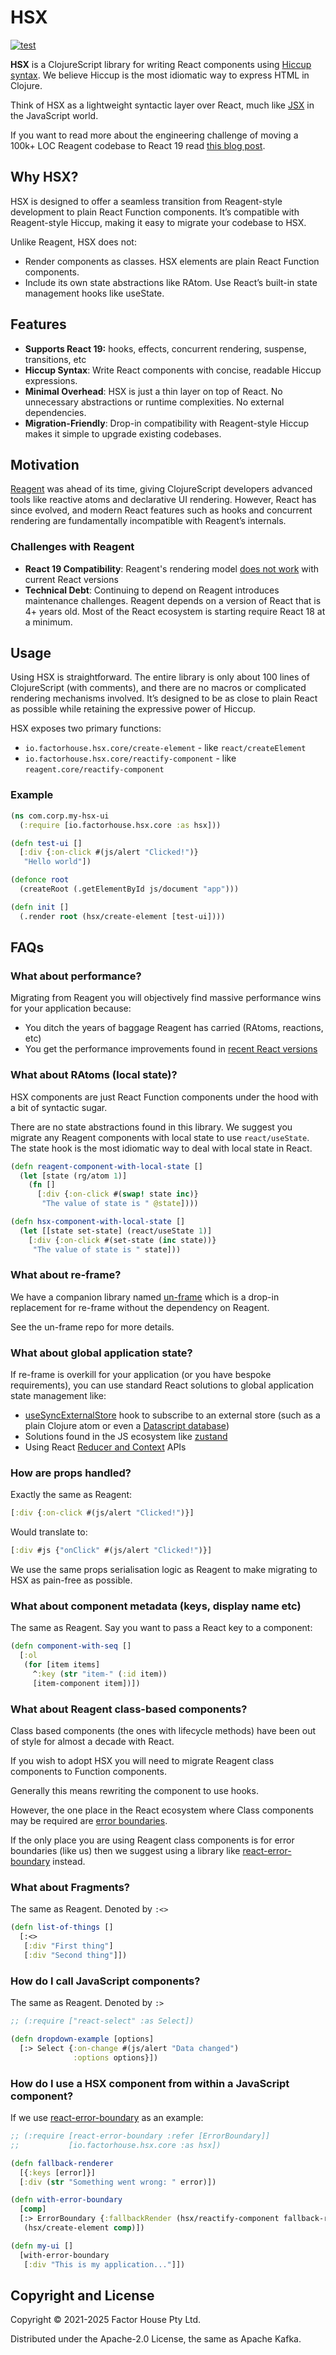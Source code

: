 # HSX

[![test](https://github.com/factorhouse/hsx/actions/workflows/test.yml/badge.svg)](https://github.com/factorhouse/hsx/actions/workflows/test.yml)

**HSX** is a ClojureScript library for writing React components using [Hiccup syntax](https://github.com/weavejester/hiccup). We believe Hiccup is the most idiomatic way to express HTML in Clojure.

Think of HSX as a lightweight syntactic layer over React, much like [JSX](https://react.dev/learn/writing-markup-with-jsx) in the JavaScript world.

If you want to read more about the engineering challenge of moving a 100k+ LOC Reagent codebase to React 19 read [this blog post]().

## Why HSX?

HSX is designed to offer a seamless transition from Reagent-style development to plain React Function components. It’s compatible with Reagent-style Hiccup, making it easy to migrate your codebase to HSX.

Unlike Reagent, HSX does not:

* Render components as classes. HSX elements are plain React Function components.
* Include its own state abstractions like RAtom. Use React’s built-in state management hooks like useState.

## Features

* **Supports React 19:** hooks, effects, concurrent rendering, suspense, transitions,  etc 
* **Hiccup Syntax**: Write React components with concise, readable Hiccup expressions.
* **Minimal Overhead**: HSX is just a thin layer on top of React. No unnecessary abstractions or runtime complexities. No external dependencies.
* **Migration-Friendly**: Drop-in compatibility with Reagent-style Hiccup makes it simple to upgrade existing codebases.

## Motivation

[Reagent](https://github.com/reagent-project/reagent) was ahead of its time, giving ClojureScript developers advanced tools like reactive atoms and declarative UI rendering. However, React has since evolved, and modern React features such as hooks and concurrent rendering are fundamentally incompatible with Reagent’s internals.

### Challenges with Reagent

* **React 19 Compatibility**: Reagent's rendering model [does not work](https://github.com/reagent-project/reagent/issues/597#issuecomment-1908054952) with current React versions
* **Technical Debt**: Continuing to depend on Reagent introduces maintenance challenges. Reagent depends on a version of React that is 4+ years old. Most of the React ecosystem is starting require React 18 at a minimum.

## Usage

Using HSX is straightforward. The entire library is only about 100 lines of ClojureScript (with comments), and there are no macros or complicated rendering mechanisms involved. It’s designed to be as close to plain React as possible while retaining the expressive power of Hiccup.

HSX exposes two primary functions:

* `io.factorhouse.hsx.core/create-element` - like `react/createElement`
* `io.factorhouse.hsx.core/reactify-component` - like `reagent.core/reactify-component`

### Example

```clojure
(ns com.corp.my-hsx-ui
  (:require [io.factorhouse.hsx.core :as hsx]))

(defn test-ui []
  [:div {:on-click #(js/alert "Clicked!")}
   "Hello world"])

(defonce root
  (createRoot (.getElementById js/document "app")))

(defn init []
  (.render root (hsx/create-element [test-ui])))
```

## FAQs

### What about performance? 

Migrating from Reagent you will objectively find massive performance wins for your application because:

* You ditch the years of baggage Reagent has carried (RAtoms, reactions, etc)
* You get the performance improvements found in [recent React versions](https://vercel.com/blog/how-react-18-improves-application-performance)

### What about RAtoms (local state)?

HSX components are just React Function components under the hood with a bit of syntactic sugar. 

There are no state abstractions found in this library. We suggest you migrate any Reagent components with local state to use `react/useState`. The state hook is the most idiomatic way to deal with local state in React.

```clojure
(defn reagent-component-with-local-state []
  (let [state (rg/atom 1)]
    (fn []
      [:div {:on-click #(swap! state inc)} 
       "The value of state is " @state])))

(defn hsx-component-with-local-state []
  (let [[state set-state] (react/useState 1)]
    [:div {:on-click #(set-state (inc state))} 
     "The value of state is " state]))
```

### What about re-frame?

We have a companion library named [un-frame](https://github.com/factorhouse/un-frame) which is a drop-in replacement for re-frame without the dependency on Reagent. 

See the un-frame repo for more details.

### What about global application state?

If re-frame is overkill for your application (or you have bespoke requirements), you can use standard React solutions to global application state management like:

* [useSyncExternalStore](https://react.dev/reference/react/useSyncExternalStore) hook to subscribe to an external store (such as a plain Clojure atom or even a [Datascript database](https://github.com/tonsky/datascript))
* Solutions found in the JS ecosystem like [zustand](https://github.com/pmndrs/zustand)
* Using React [Reducer and Context](https://react.dev/learn/scaling-up-with-reducer-and-context) APIs


### How are props handled?

Exactly the same as Reagent:

```clojure 
[:div {:on-click #(js/alert "Clicked!")}]
```

Would translate to:

```clojure 
[:div #js {"onClick" #(js/alert "Clicked!")}]
```

We use the same props serialisation logic as Reagent to make migrating to HSX as pain-free as possible.

### What about component metadata (keys, display name etc)

The same as Reagent. Say you want to pass a React key to a component:

```clojure 
(defn component-with-seq []
  [:ol
   (for [item items]
     ^:key (str "item-" (:id item))
     [item-component item])])
```

### What about Reagent class-based components?

Class based components (the ones with lifecycle methods) have been out of style for almost a decade with React. 

If you wish to adopt HSX you will need to migrate Reagent class components to Function components.

Generally this means rewriting the component to use hooks. 

However, the one place in the React ecosystem where Class components may be required are [error boundaries](https://react.dev/reference/react/Component#catching-rendering-errors-with-an-error-boundary). 

If the only place you are using Reagent class components is for error boundaries (like us) then we suggest using a library like [react-error-boundary](https://github.com/bvaughn/react-error-boundary) instead.

### What about Fragments?

The same as Reagent. Denoted by `:<>`

```clojure 
(defn list-of-things [] 
  [:<> 
   [:div "First thing"]
   [:div "Second thing"]])
```

### How do I call JavaScript components?

The same as Reagent. Denoted by `:>`

```clojure 
;; (:require ["react-select" :as Select])

(defn dropdown-example [options]
  [:> Select {:on-change #(js/alert "Data changed") 
              :options options}])
```

### How do I use a HSX component from within a JavaScript component?

If we use [react-error-boundary](https://github.com/bvaughn/react-error-boundary) as an example:

```clojure 
;; (:require [react-error-boundary :refer [ErrorBoundary]] 
;;           [io.factorhouse.hsx.core :as hsx])

(defn fallback-renderer 
  [{:keys [error]}]
  [:div (str "Something went wrong: " error)])

(defn with-error-boundary 
  [comp]
  [:> ErrorBoundary {:fallbackRender (hsx/reactify-component fallback-renderer)}
   (hsx/create-element comp)])

(defn my-ui []
  [with-error-boundary 
   [:div "This is my application..."]])
```

## Copyright and License

Copyright © 2021-2025 Factor House Pty Ltd.

Distributed under the Apache-2.0 License, the same as Apache Kafka.